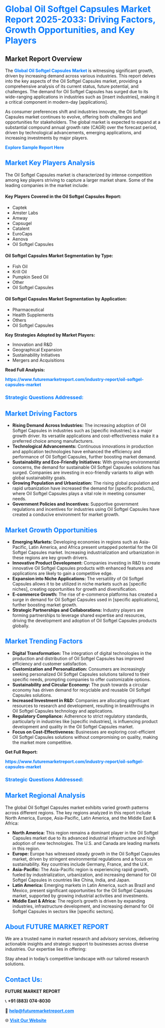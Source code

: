 <h1 style="color: #007BFF;">Global Oil Softgel Capsules Market Report 2025-2033: Driving Factors, Growth Opportunities, and Key Players</h1>

<section id="overview">
<h2>Market Report Overview</h2>
<p>The <a href="https://www.futuremarketreport.com/industry-report/oil-softgel-capsules-market" style="color: #007BFF; text-decoration: none;"><strong>Global Oil Softgel Capsules Market</strong></a> is witnessing significant growth, driven by increasing demand across various industries. This report delves into the key aspects of the Oil Softgel Capsules market, providing a comprehensive analysis of its current status, future potential, and challenges. The demand for Oil Softgel Capsules has surged due to its wide-ranging applications in industries such as [insert industries], making it a critical component in modern-day [applications].</p>
<p>As consumer preferences shift and industries innovate, the Oil Softgel Capsules market continues to evolve, offering both challenges and opportunities for stakeholders. The global market is expected to expand at a substantial compound annual growth rate (CAGR) over the forecast period, driven by technological advancements, emerging applications, and increasing investments by major players.</p>
</section>

<section id="overview">
<p><a href="https://www.futuremarketreport.com/request-sample/reportId=98812" style="color: #007BFF; text-decoration: none;"><strong>Explore Sample Report Here</strong></a></p>
</section>

<section id="key-players">
<h2 style="color: #007BFF;">Market Key Players Analysis</h2>
<p>The Oil Softgel Capsules market is characterized by intense competition among key players striving to capture a larger market share. Some of the leading companies in the market include:</p>
<h4>Key Players Covered in the Oil Softgel Capsules Report:</h4>
<ul><li>Captek</li><li>Amster Labs</li><li>Amway</li><li>Capsugel</li><li>Catalent</li><li>EuroCaps</li><li>Aenova</li><li>Oil Softgel Capsules</li></ul>
<h4>Oil Softgel Capsules Market Segmentation by Type:</h4>
<ul><li>Fish Oil</li><li>Krill Oil</li><li>Pumpkin Seed Oil</li><li>Other</li><li>Oil Softgel Capsules</li></ul>

<h4>Oil Softgel Capsules Market Segmentation by Application:</h4>
<ul><li>Pharmaceutical</li><li>Health Supplements</li><li>Others</li><li>Oil Softgel Capsules</li></ul>
<p><strong>Key Strategies Adopted by Market Players:</strong></p>
<ul>
<li>Innovation and R&D</li>
<li>Geographical Expansion</li>
<li>Sustainability Initiatives</li>
<li>Mergers and Acquisitions</li>
</ul>
</section>

<section>
<p><strong>Read Full Analysis: </strong></p><a href="https://www.futuremarketreport.com/industry-report/oil-softgel-capsules-market" style="color: #007BFF; text-decoration: none;"><strong>https://www.futuremarketreport.com/industry-report/oil-softgel-capsules-market</strong></a>
<h3 style="color: #007BFF;">Strategic Questions Addressed:</h3>
</section>

<section id="driving-factors">
<h2 style="color: #007BFF;">Market Driving Factors</h2>
<ul>
<li><strong>Rising Demand Across Industries:</strong> The increasing adoption of Oil Softgel Capsules in industries such as [specific industries] is a major growth driver. Its versatile applications and cost-effectiveness make it a preferred choice among manufacturers.</li>
<li><strong>Technological Advancements:</strong> Continuous innovations in production and application technologies have enhanced the efficiency and performance of Oil Softgel Capsules, further boosting market demand.</li>
<li><strong>Sustainability and Eco-Friendly Initiatives:</strong> With growing environmental concerns, the demand for sustainable Oil Softgel Capsules solutions has surged. Companies are investing in eco-friendly variants to align with global sustainability goals.</li>
<li><strong>Growing Population and Urbanization:</strong> The rising global population and rapid urbanization have increased the demand for [specific products], where Oil Softgel Capsules plays a vital role in meeting consumer needs.</li>
<li><strong>Government Policies and Incentives:</strong> Supportive government regulations and incentives for industries using Oil Softgel Capsules have created a conducive environment for market growth.</li>
</ul>
</section>

<section id="growth-opportunities">
<h2 style="color: #007BFF;">Market Growth Opportunities</h2>
<ul>
<li><strong>Emerging Markets:</strong> Developing economies in regions such as Asia-Pacific, Latin America, and Africa present untapped potential for the Oil Softgel Capsules market. Increasing industrialization and urbanization in these regions are key growth drivers.</li>
<li><strong>Innovative Product Development:</strong> Companies investing in R&D to create innovative Oil Softgel Capsules products with enhanced features and applications are likely to gain a competitive edge.</li>
<li><strong>Expansion into Niche Applications:</strong> The versatility of Oil Softgel Capsules allows it to be utilized in niche markets such as [specific niches], creating opportunities for growth and diversification.</li>
<li><strong>E-commerce Growth:</strong> The rise of e-commerce platforms has created a surge in demand for Oil Softgel Capsules used in [specific applications], further boosting market growth.</li>
<li><strong>Strategic Partnerships and Collaborations:</strong> Industry players are forming partnerships to leverage shared expertise and resources, driving the development and adoption of Oil Softgel Capsules products globally.</li>
</ul>
</section>

<section id="trending-factors">
<h2 style="color: #007BFF;">Market Trending Factors</h2>
<ul>
<li><strong>Digital Transformation:</strong> The integration of digital technologies in the production and distribution of Oil Softgel Capsules has improved efficiency and customer satisfaction.</li>
<li><strong>Customization and Personalization:</strong> Consumers are increasingly seeking personalized Oil Softgel Capsules solutions tailored to their specific needs, prompting companies to offer customizable options.</li>
<li><strong>Sustainability and Circular Economy:</strong> The push towards a circular economy has driven demand for recyclable and reusable Oil Softgel Capsules solutions.</li>
<li><strong>Increased Investment in R&D:</strong> Companies are allocating significant resources to research and development, resulting in breakthroughs in Oil Softgel Capsules technology and applications.</li>
<li><strong>Regulatory Compliance:</strong> Adherence to strict regulatory standards, particularly in industries like [specific industries], is influencing product development and quality in the Oil Softgel Capsules market.</li>
<li><strong>Focus on Cost-Effectiveness:</strong> Businesses are exploring cost-efficient Oil Softgel Capsules solutions without compromising on quality, making the market more competitive.</li>
</ul>
</section>

<section>
<p><strong>Get Full Report: </strong></p><a href="https://www.futuremarketreport.com/industry-report/oil-softgel-capsules-market" style="color: #007BFF; text-decoration: none;"><strong>https://www.futuremarketreport.com/industry-report/oil-softgel-capsules-market</strong></a>
<h3 style="color: #007BFF;">Strategic Questions Addressed:</h3>
</section>


<section id="regional-analysis">
<h2 style="color: #007BFF;">Market Regional Analysis</h2>
<p>The global Oil Softgel Capsules market exhibits varied growth patterns across different regions. The key regions analyzed in this report include North America, Europe, Asia-Pacific, Latin America, and the Middle East & Africa:</p>
<ul>
<li><strong>North America:</strong> This region remains a dominant player in the Oil Softgel Capsules market due to its advanced industrial infrastructure and high adoption of new technologies. The U.S. and Canada are leading markets in this region.</li>
<li><strong>Europe:</strong> Europe has witnessed steady growth in the Oil Softgel Capsules market, driven by stringent environmental regulations and a focus on sustainability. Key countries include Germany, France, and the U.K.</li>
<li><strong>Asia-Pacific:</strong> The Asia-Pacific region is experiencing rapid growth, fueled by industrialization, urbanization, and increasing demand for Oil Softgel Capsules in countries like China, India, and Japan.</li>
<li><strong>Latin America:</strong> Emerging markets in Latin America, such as Brazil and Mexico, present significant opportunities for the Oil Softgel Capsules market, supported by growing industrial activities and investments.</li>
<li><strong>Middle East & Africa:</strong> The region’s growth is driven by expanding industries, infrastructure development, and increasing demand for Oil Softgel Capsules in sectors like [specific sectors].</li>
</ul>
</section>

<footer>
<h2 style="color: #007BFF;">About FUTURE MARKET REPORT</h2>
<p>We are a trusted name in market research and advisory services, delivering actionable insights and strategic support to businesses across diverse industries. Our expertise lies in offering:</p>

<p>Stay ahead in today’s competitive landscape with our tailored research solutions.</p>

<h2 style="color: #007BFF;">Contact Us:</h2>
<p><strong>FUTURE MARKET REPORT</strong></p>
<p>📞 <strong>+91 (883) 074-8030</strong></p>
<p>📧 <strong><a href="mailto:help@futuremarketreport.com" style="color: #007BFF;">help@futuremarketreport.com</a></strong></p>
<p>🌐 <strong><a href="https://www.futuremarketreport.com/" style="color: #007BFF;">Visit Our Website</a></strong></p>
</footer>